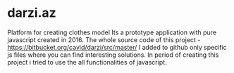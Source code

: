 # darzi.az
Platform for creating clothes model
Its a prototype application with pure javascript created in 2016.
The whole source code of this project - https://bitbucket.org/cavid/darzi/src/master/
I added to github only specific js files where you can find interesting solutions.
In period of creating this project i tried to use the all functionalities of javascript.
